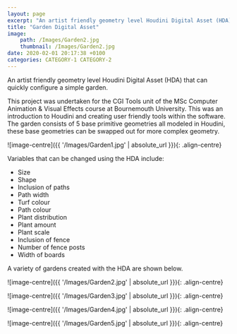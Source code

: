 ```yaml
---
layout: page
excerpt: "An artist friendly geometry level Houdini Digital Asset (HDA) that can quickly configure a simple garden."
title: "Garden Digital Asset"
image: 
    path: /Images/Garden2.jpg
    thumbnail: /Images/Garden2.jpg
date: 2020-02-01 20:17:38 +0100
categories: CATEGORY-1 CATEGORY-2
---
```


An artist friendly geometry level Houdini Digital Asset (HDA) that can quickly configure a simple garden.


This project was undertaken for the CGI Tools unit of the MSc Computer Animation & Visual Effects course at Bournemouth University. This was an introduction to Houdini and creating user friendly tools within the software. The garden consists of 5 base primitive geometries all modeled in Houdini, these base geometries can be swapped out for more complex geometry.

![image-centre]({{ '/Images/Garden1.jpg' | absolute_url }}){: .align-centre} 
 
Variables that can be changed using the HDA include:
* Size
* Shape
* Inclusion of paths
* Path width
* Turf colour
* Path colour
* Plant distribution
* Plant amount
* Plant scale
* Inclusion of fence
* Number of fence posts
* Width of boards
 
A variety of gardens created with the HDA are shown below. 

![image-centre]({{ '/Images/Garden2.jpg' | absolute_url }}){: .align-centre} 

![image-centre]({{ '/Images/Garden3.jpg' | absolute_url }}){: .align-centre} 

![image-centre]({{ '/Images/Garden4.jpg' | absolute_url }}){: .align-centre} 

![image-centre]({{ '/Images/Garden5.jpg' | absolute_url }}){: .align-centre} 